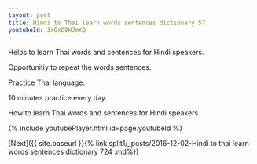 ```yaml
---
layout: post
title: Hindi to Thai learn words sentences dictionary 57 
youtubeId: 3xGxD8HJmKQ
---
```

 
 
Helps to learn Thai words and sentences for Hindi speakers.

Opportunitiy to repeat the words sentences. 

Practice Thai language. 
 
10 minutes practice every day. 
 
How to learn Thai words and sentences for Hindi speakers 
 
{% include youtubePlayer.html id=page.youtubeId %}
 
 
[Next]({{ site.baseurl }}{% link  split1/_posts/2016-12-02-Hindi to thai learn words sentences dictionary 724 .md%})
 
